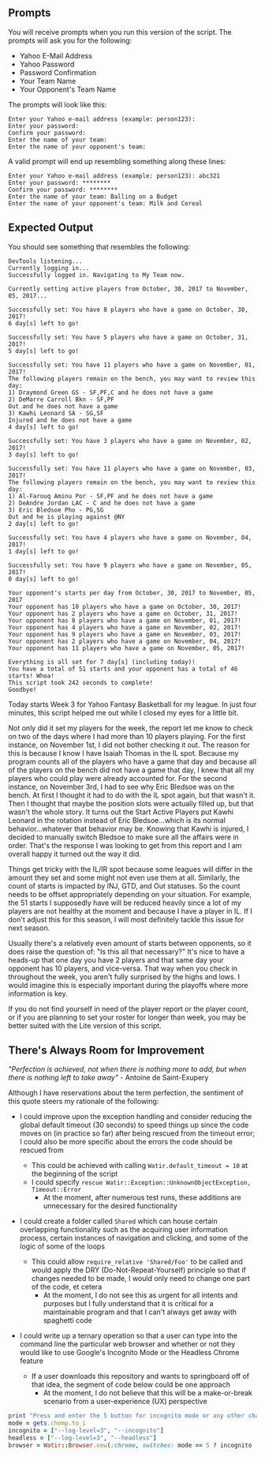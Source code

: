 ## Prompts

You will receive prompts when you run this version of the script. The prompts will ask you for the following:

- Yahoo E-Mail Address
- Yahoo Password
- Password Confirmation
- Your Team Name
- Your Opponent's Team Name

The prompts will look like this:

```
Enter your Yahoo e-mail address (example: person123):
Enter your password:
Confirm your password:
Enter the name of your team:
Enter the name of your opponent's team:
```

A valid prompt will end up resembling something along these lines:

```
Enter your Yahoo e-mail address (example: person123): abc321
Enter your password: ********
Confirm your password: ********
Enter the name of your team: Balling on a Budget
Enter the name of your opponent's team: Milk and Cereal
```

## Expected Output

You should see something that resembles the following:

```
DevTools listening...
Currently logging in...
Successfully logged in. Navigating to My Team now.

Currently setting active players from October, 30, 2017 to November, 05, 2017...

Successfully set: You have 8 players who have a game on October, 30, 2017!
6 day[s] left to go!

Successfully set: You have 5 players who have a game on October, 31, 2017!
5 day[s] left to go!

Successfully set: You have 11 players who have a game on November, 01, 2017!
The following players remain on the bench, you may want to review this day:
1) Draymond Green GS - SF,PF,C and he does not have a game
2) DeMarre Carroll Bkn - SF,PF
Out and he does not have a game
3) Kawhi Leonard SA - SG,SF
Injured and he does not have a game
4 day[s] left to go!

Successfully set: You have 3 players who have a game on November, 02, 2017!
3 day[s] left to go!

Successfully set: You have 11 players who have a game on November, 03, 2017!
The following players remain on the bench, you may want to review this day:
1) Al-Farouq Aminu Por - SF,PF and he does not have a game
2) DeAndre Jordan LAC - C and he does not have a game
3) Eric Bledsoe Pho - PG,SG
Out and he is playing against @NY
2 day[s] left to go!

Successfully set: You have 4 players who have a game on November, 04, 2017!
1 day[s] left to go!

Successfully set: You have 9 players who have a game on November, 05, 2017!
0 day[s] left to go!

Your opponent's starts per day from October, 30, 2017 to November, 05, 2017
Your opponent has 10 players who have a game on October, 30, 2017!
Your opponent has 2 players who have a game on October, 31, 2017!
Your opponent has 8 players who have a game on November, 01, 2017!
Your opponent has 4 players who have a game on November, 02, 2017!
Your opponent has 9 players who have a game on November, 03, 2017!
Your opponent has 2 players who have a game on November, 04, 2017!
Your opponent has 11 players who have a game on November, 05, 2017!

Everything is all set for 7 day[s] (including today)!
You have a total of 51 starts and your opponent has a total of 46 starts! Whoa!
This script took 242 seconds to complete!
Goodbye!
```

Today starts Week 3 for Yahoo Fantasy Basketball for my league. In just four minutes, this script helped me out while I closed my eyes for a little bit.

Not only did it set my players for the week, the report let me know to check on two of the days where I had more than 10 players playing. For the first instance, on November 1st, I did not bother checking it out. The reason for this is because I know I have Isaiah Thomas in the IL spot. Because my program counts all of the players who have a game that day and because all of the players on the bench did not have a game that day, I knew that all my players who could play were already accounted for. For the second instance, on November 3rd, I had to see why Eric Bledsoe was on the bench. At first I thought it had to do with the IL spot again, but that wasn't it. Then I thought that maybe the position slots were actually filled up, but that wasn't the whole story. It turns out the Start Active Players put Kawhi Leonard in the rotation instead of Eric Bledsoe...which is its normal behavior...whatever that behavior may be. Knowing that Kawhi is injured, I decided to manually switch Bledsoe to make sure all the affairs were in order. That's the response I was looking to get from this report and I am overall happy it turned out the way it did.

Things get tricky with the IL/IR spot because some leagues will differ in the amount they set and some might not even use them at all. Similarly, the count of starts is impacted by INJ, GTD, and Out statuses. So the count needs to be offset appropriately depending on your situation. For example, the 51 starts I supposedly have will be reduced heavily since a lot of my players are not healthy at the moment and because I have a player in IL. If I don't adjust this for this season, I will most definitely tackle this issue for next season.

Usually there's a relatively even amount of starts between opponents, so it does raise the question of: "Is this all that necessary?" It's nice to have a heads-up that one day you have 2 players and that same day your opponent has 10 players, and vice-versa. That way when you check in throughout the week, you aren't fully surprised by the highs and lows. I would imagine this is especially important during the playoffs where more information is key.

If you do not find yourself in need of the player report or the player count, or if you are planning to set your roster for longer than week, you may be better suited with the Lite version of this script.

## There's Always Room for Improvement

*"Perfection is achieved, not when there is nothing more to add, but when there is nothing left to take away"* - Antoine de Saint-Exupery

Although I have reservations about the term perfection, the sentiment of this quote steers my rationale of the following:

- I could improve upon the exception handling and consider reducing the global default timeout (30 seconds) to speed things up since the code moves on (in practice so far) after being rescued from the timeout error; I could also be more specific about the errors the code should be rescued from
  - This could be achieved with calling `Watir.default_timeout = 10` at the beginning of the script
  - I could specify `rescue Watir::Exception::UnknownObjectException, Timeout::Error`
    - At the moment, after numerous test runs, these additions are unnecessary for the desired functionality

- I could create a folder called `Shared` which can house certain overlapping functionality such as the acquiring user information process, certain instances of navigation and clicking, and some of the logic of some of the loops
  - This could allow `require_relative 'Shared/Foo'` to be called and would apply the DRY (Do-Not-Repeat-Yourself) principle so that if changes needed to be made, I would only need to change one part of the code, et cetera
    - At the moment, I do not see this as urgent for all intents and purposes but I fully understand that it is critical for a maintainable program and that I can't always get away with spaghetti code

- I could write up a ternary operation so that a user can type into the command line the particular web browser and whether or not they would like to use Google's Incognito Mode or the Headless Chrome feature
  - If a user downloads this repository and wants to springboard off of that idea, the segment of code below could be one approach
    - At the moment, I do not believe that this will be a make-or-break scenario from a user-experience (UX) perspective
```ruby
print "Press and enter the 5 button for incognito mode or any other character for headless mode: "
mode = gets.chomp.to_i
incognito = ["--log-level=3", "--incognito"]
headless = ["--log-level=3", "--headless"]
browser = Watir::Browser.new(:chrome, switches: mode == 5 ? incognito : headless)
```
